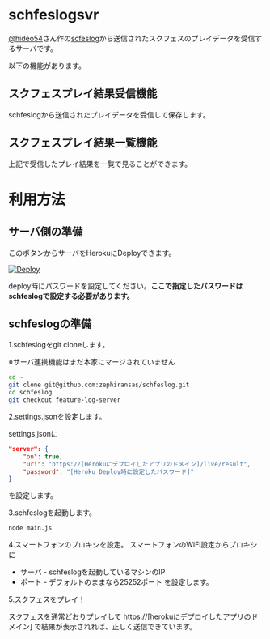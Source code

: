 # schfeslogsvr

[@hideo54](https://github.com/hideo54)さん作の[scfeslog](https://github.com/hideo54/schfeslog)から送信されたスクフェスのプレイデータを受信するサーバです。

以下の機能があります。

## スクフェスプレイ結果受信機能
schfeslogから送信されたプレイデータを受信して保存します。

## スクフェスプレイ結果一覧機能
上記で受信したプレイ結果を一覧で見ることができます。

# 利用方法

## サーバ側の準備

このボタンからサーバをHerokuにDeployできます。

[![Deploy](https://www.herokucdn.com/deploy/button.svg)](https://heroku.com/deploy?template=https://github.com/zephiransas/schfeslogsvr/tree/master)

deploy時にパスワードを設定してください。**ここで指定したパスワードはschfeslogで設定する必要があります。**

## schfeslogの準備

1.schfeslogをgit cloneします。

※サーバ連携機能はまだ本家にマージされていません

``` bash
cd ~
git clone git@github.com:zephiransas/schfeslog.git
cd schfeslog
git checkout feature-log-server
```

2.settings.jsonを設定します。

settings.jsonに
``` json
"server": {
    "on": true,
    "uri": "https://[Herokuにデプロイしたアプリのドメイン]/live/result",
    "password": "[Heroku Deploy時に設定したパスワード]"
}
```
を設定します。

3.schfeslogを起動します。

``` bash
node main.js
```

4.スマートフォンのプロキシを設定。
スマートフォンのWiFi設定からプロキシに
- サーバ - schfeslogを起動しているマシンのIP
- ポート - デフォルトのままなら25252ポート
を設定します。

5.スクフェスをプレイ！

スクフェスを通常どおりプレイして https://[herokuにデプロイしたアプリのドメイン] で結果が表示されれば、正しく送信できています。
